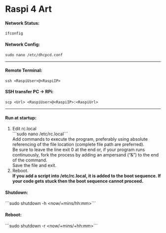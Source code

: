# Raspi 4 Art

#### Network Status: 
```ífconfig```

#### Network Config:  
```sudo nano /etc/dhcpcd.conf```

---

#### Remote Terminal:  
```ssh <RaspiUser>@<RaspiIP>```  

#### SSH transfer PC -> RPi:  
```scp <Url> <RaspiUser>@<RaspiIP>:<RaspiUrl>```

---

#### Run at startup:  
1. Edit rc.local  
´´´sudo nano /etc/rc.local´´´  
Add commands to execute the program, preferably using absolute referencing of the file location (complete file path are preferred).  
Be sure to leave the line exit 0 at the end or, if your program runs continuously, fork the process by adding an ampersand (“&”) to the end of the command.  
Save the file and exit.
2. Reboot.  
**If you add a script into /etc/rc.local, it is added to the boot sequence. If your code gets stuck then the boot sequence cannot proceed.**

#### Shutdown:  
´´´sudo shutdown -h <now/+mins/hh:mm>´´´

#### Reboot:  
´´´sudo shutdown -r <now/+mins/+hh:mm>´´´
